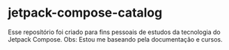 # jetpack-compose-catalog


Esse reposítório foi criado para fins pessoais de estudos da tecnologia do Jetpack Compose.
Obs: Estou me baseando pela documentação e cursos.

